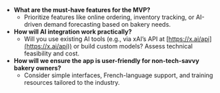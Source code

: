 - **What are the must-have features for the MVP?**
    - Prioritize features like online ordering, inventory tracking, or AI-driven demand forecasting based on bakery needs.
- **How will AI integration work practically?**
    - Will you use existing AI tools (e.g., via xAI’s API at [https://x.ai/api](https://x.ai/api)) or build custom models? Assess technical feasibility and cost.
- **How will we ensure the app is user-friendly for non-tech-savvy bakery owners?**
    - Consider simple interfaces, French-language support, and training resources tailored to the industry.
